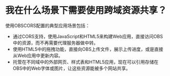 # 我在什么场景下需要使用跨域资源共享？<a name="obs_faq_0034"></a>

使用OBSCORS配置的典型应用场景包括：

-   通过CORS支持，使用JavaScript和HTML5来构建Web应用，直接访问OBS中的资源，而不再需要代理服务器做中转。
-   使用HTML5中的拖拽功能，直接向OBS上传文件，展示上传进度，或是直接从Web应用中更新内容。
-   托管在不同域中的外部网页、样式表和HTML5应用，现在可以引用存储在OBS中的Web字体或图片，让这些资源能被多个网站共享。

